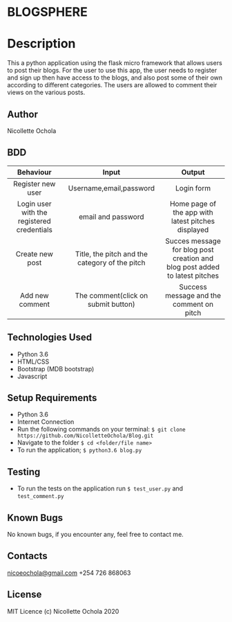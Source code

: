 # BLOGSPHERE

# Description
This a python application using the flask micro framework that allows users to post their blogs. For the user to use this app, the user needs to register and sign up then have access to the blogs, and also post some of their own according to different categories. The users are allowed to comment their views on the various posts.

## Author
Nicollette Ochola

## BDD
| Behaviour     |  Input          | Output        |
| :-----------: |:---------------:| :-----------: |
|Register new user|Username,email,password|Login form|
|Login user with the registered credentials|email and password|Home page of the app with latest pitches displayed|
|Create new post|Title, the pitch and the category of the pitch|Succes message for blog post creation and blog post added to latest pitches|
|Add new comment|The comment(click on submit button)|Success message and the comment on pitch|

## Technologies Used
- Python 3.6
- HTML/CSS
- Bootstrap (MDB bootstrap)
- Javascript

## Setup Requirements
- Python 3.6
- Internet Connection
- Run the following commands on your terminal:
`$ git clone https://github.com/NicolletteOchola/Blog.git`
- Navigate to the folder
 `$ cd <folder/file name>`
- To run the application;
 `$ python3.6 blog.py`

## Testing
- To run the tests on the application run `$ test_user.py` and `test_comment.py`

## Known Bugs
No known bugs, if you encounter any, feel free to contact me.


## Contacts
nicoeochola@gmail.com
+254 726 868063

## License
MIT Licence (c) Nicollette Ochola 2020



